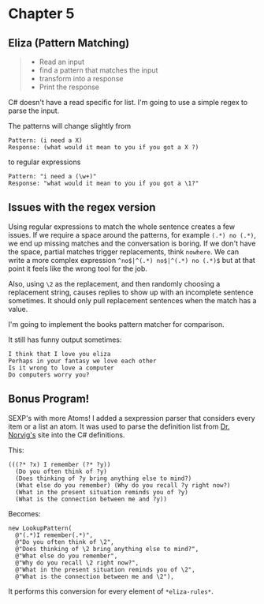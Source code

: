 Chapter 5
=========

Eliza (Pattern Matching)
------------------------

> - Read an input
> - find a pattern that matches the input 
> - transform into a response
> - Print the response

C# doesn't have a read specific for list.  I'm going to use a simple regex to parse the input.

The patterns will change slightly from 

    Pattern: (i need a X)
    Response: (what would it mean to you if you got a X ?)

to regular expressions

    Pattern: "i need a (\w+)"
    Response: "what would it mean to you if you got a \1?"

Issues with the regex version
-----------------------------
Using regular expressions to match the whole sentence creates a few issues.  If we require a space around the patterns, for example `(.*) no (.*)`, we end up missing matches and the conversation is boring.  If we don't have the space, partial matches trigger replacements, think `nowhere`.  We can write a more complex expression `^no$|^(.*) no$|^(.*) no (.*)$` but at that point it feels like the wrong tool for the job.  

Also, using `\2` as the replacement, and then randomly choosing a replacement string, causes replies to show up with an incomplete sentence sometimes.  It should only pull replacement sentences when the match has a value.

I'm going to implement the books pattern matcher for comparison.

It still has funny output sometimes:

    I think that I love you eliza
    Perhaps in your fantasy we love each other
    Is it wrong to love a computer
    Do computers worry you?

Bonus Program!
--------------
SEXP's with more Atoms!  I added a sexpression parser that considers every item or a list an atom. It was used to parse the definition list from [Dr. Norvig's](http://norvig.com/paip/eliza.lisp) site into the C# definitions.

This:

    (((?* ?x) I remember (?* ?y)) 
      (Do you often think of ?y)
      (Does thinking of ?y bring anything else to mind?)
      (What else do you remember) (Why do you recall ?y right now?)
      (What in the present situation reminds you of ?y)
      (What is the connection between me and ?y))

Becomes:

    new LookupPattern(
      @"(.*)I remember(.*)",
      @"Do you often think of \2",
      @"Does thinking of \2 bring anything else to mind?",
      @"What else do you remember",
      @"Why do you recall \2 right now?",
      @"What in the present situation reminds you of \2",
      @"What is the connection between me and \2"),

It performs this conversion for every element of `*eliza-rules*`.
